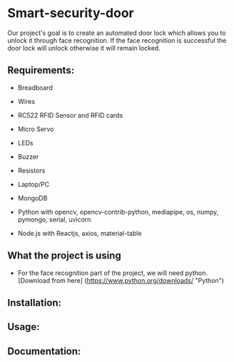 # Smart-security-door
Our project's goal is to create an automated door lock which allows you to unlock it through face recognition. If the face recognition is successful the door lock will unlock otherwise it will remain locked. 

## Requirements:

 -  Breadboard
   
 -  Wires
   
 - RC522 RFID Sensor and RFID cards
   
 -  Micro Servo 
   
 -  LEDs 
   
 -  Buzzer
   
 -  Resistors
   
 -  Laptop/PC 
   
 -  MongoDB
   
 -  Python with opencv, opencv-contrib-python, mediapipe, os, numpy, pymongo, serial, uvicorn
   
 -  Node.js with Reactjs, axios,  material-table
   
## What the project is using

 - For the face recognition part of the project, we will need python. [Download from here] (https://www.python.org/downloads/ "Python")
 
## Installation:

## Usage:

## Documentation:
